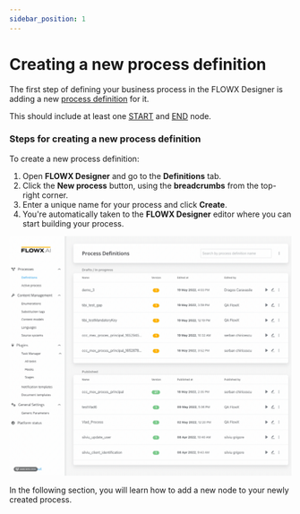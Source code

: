 ```yaml
---
sidebar_position: 1
---
```


# Creating a new process definition

The first step of defining your business process in the FLOWX Designer is adding a new [process definition](../../building-blocks/process/process-definition/process-definition.md) for it.

This should include at least one [START](../../building-blocks/node/start-end-node.md#start-node) and [END](../../building-blocks/node/start-end-node.md#end-node) node.

### Steps for creating a new process definition

To create a new process definition:

1. Open **FLOWX Designer** and go to the **Definitions** tab.
2. Click the **New process** button, using the **breadcrumbs** from the top-right corner.&#x20;
3. Enter a unique name for your process and click **Create**.
4. You're automatically taken to the **FLOWX Designer** editor where you can start building your process.

![Creating a process definition](../img/process_flow_process_definition.gif)

In the following section, you will learn how to add a new node to your newly created process.